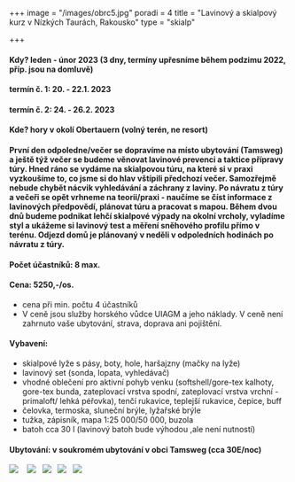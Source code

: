 +++
image = "/images/obrc5.jpg"
poradi = 4
title = "Lavinový a skialpový kurz v Nízkých Taurách, Rakousko"
type = "skialp"

+++
#### **Kdy? leden - únor 2023 (3 dny, termíny upřesníme během podzimu 2022, příp. jsou na domluvě)**

#### **termín č. 1:    20. - 22.1. 2023**

#### **termín č. 2:    24. - 26.2. 2023**

#### **Kde? hory v okolí Obertauern (volný terén, ne resort)**

#### První den odpoledne/večer se dopravíme na místo ubytování (Tamsweg) a ještě týž večer se budeme věnovat lavinové prevenci a taktice přípravy túry.  Hned ráno se vydáme na skialpovou túru, na které si v praxi vyzkoušíme to, co jsme si do hlav vštípili předchozí večer. Samozřejmě nebude chybět nácvik vyhledávání a záchrany z laviny. Po návratu z túry a večeři se opět vrhneme na teorii/praxi - naučíme se číst informace z lavinových předpovědí, plánovat túru a pracovat s mapou. Během dvou dnů budeme podnikat lehčí skialpové výpady na okolní vrcholy, vyladíme styl a ukážeme si lavinový test a měření sněhového profilu přímo v terénu. Odjezd domů je plánovaný v neděli v odpoledních hodinách po návratu z túry.

#### **Počet účastníků: 8 max.**

#### **Cena: 5250,-/os.**

* cena při min. počtu 4 účastníků
* V ceně jsou služby horského vůdce UIAGM a jeho náklady. V ceně není zahrnuto vaše ubytování, strava, doprava ani pojištění.

#### **Vybavení:**

* skialpové lyže s pásy, boty, hole, haršajzny (mačky na lyže)
* lavinový set (sonda, lopata, vyhledávač)
* vhodné oblečení pro aktivní pohyb venku (softshell/gore-tex kalhoty, gore-tex bunda, zateplovací vrstva spodní, zateplovací vrstva vrchní  - primaloft/ lehká péřovka), tenčí rukavice, teplejší rukavice, čepice, buff
* čelovka, termoska, sluneční brýle, lyžařské brýle
* tužka, zápisník, mapa 1:25 000/50 000, buzola
* batoh cca 30 l (lavinový batoh bude výhodou ,ale není nutností)

#### **Ubytování:** v soukromém ubytování v obci Tamsweg (cca 30E/noc)

![](/images/img_20210207_105001_8.jpg)
  
![](/images/img_20190207_111241.jpg)
 
![](/images/obrc1.jpg)
 
![](/images/obrc2.jpg)
 
![](/images/obrc3.jpg)